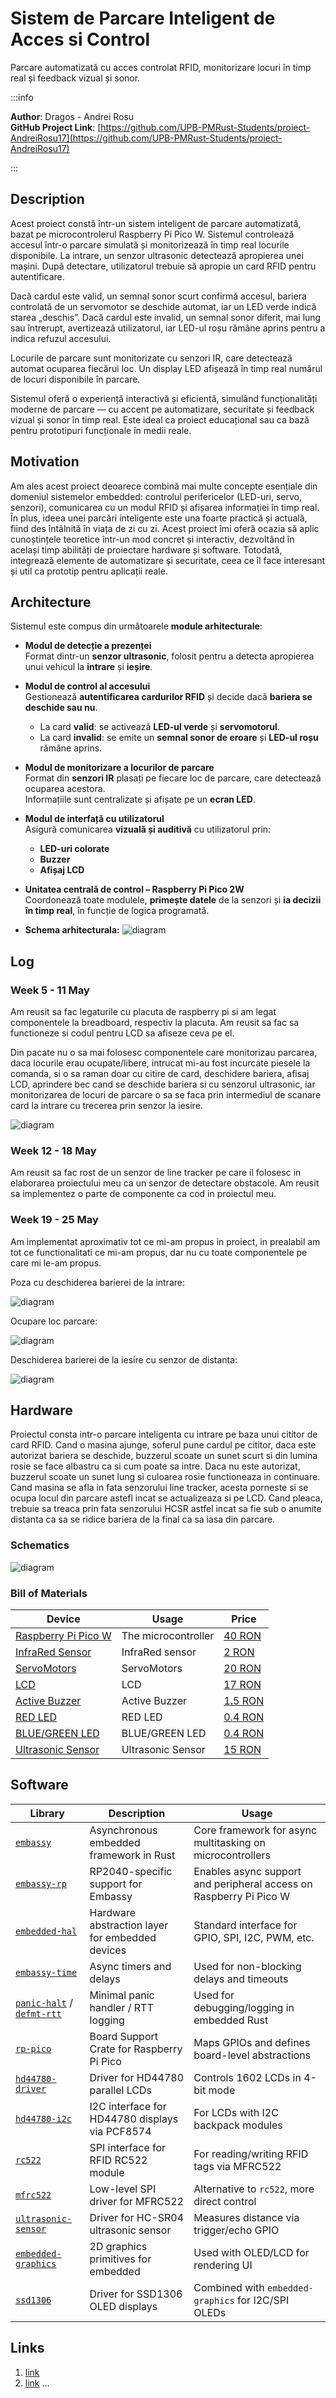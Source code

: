 # Sistem de Parcare Inteligent de Acces si Control
Parcare automatizată cu acces controlat RFID, monitorizare locuri în timp real și feedback vizual și sonor.

:::info 

**Author**: Dragos - Andrei Rosu \
**GitHub Project Link**: [https://github.com/UPB-PMRust-Students/proiect-AndreiRosu17](https://github.com/UPB-PMRust-Students/proiect-AndreiRosu17)

:::

## Description

Acest proiect constă într-un sistem inteligent de parcare automatizată, bazat pe microcontrolerul Raspberry Pi Pico W. Sistemul controlează accesul într-o parcare simulată și monitorizează în timp real locurile disponibile. La intrare, un senzor ultrasonic detectează apropierea unei mașini. După detectare, utilizatorul trebuie să apropie un card RFID pentru autentificare.

Dacă cardul este valid, un semnal sonor scurt confirmă accesul, bariera controlată de un servomotor se deschide automat, iar un LED verde indică starea „deschis”. Dacă cardul este invalid, un semnal sonor diferit, mai lung sau întrerupt, avertizează utilizatorul, iar LED-ul roșu rămâne aprins pentru a indica refuzul accesului.

Locurile de parcare sunt monitorizate cu senzori IR, care detectează automat ocuparea fiecărui loc. Un display LED afișează în timp real numărul de locuri disponibile în parcare.

Sistemul oferă o experiență interactivă și eficientă, simulând funcționalități moderne de parcare — cu accent pe automatizare, securitate și feedback vizual și sonor în timp real. Este ideal ca proiect educațional sau ca bază pentru prototipuri funcționale în medii reale.

## Motivation

Am ales acest proiect deoarece combină mai multe concepte esențiale din domeniul sistemelor embedded: controlul perifericelor (LED-uri, servo, senzori), comunicarea cu un modul RFID și afișarea informației în timp real. În plus, ideea unei parcări inteligente este una foarte practică și actuală, fiind des întâlnită în viața de zi cu zi. Acest proiect îmi oferă ocazia să aplic cunoștințele teoretice într-un mod concret și interactiv, dezvoltând în același timp abilități de proiectare hardware și software. Totodată, integrează elemente de automatizare și securitate, ceea ce îl face interesant și util ca prototip pentru aplicații reale.

## Architecture 

Sistemul este compus din următoarele **module arhitecturale**:

- **Modul de detecție a prezenței**  
  Format dintr-un **senzor ultrasonic**, folosit pentru a detecta apropierea unui vehicul la **intrare** și **ieșire**.

- **Modul de control al accesului**  
  Gestionează **autentificarea cardurilor RFID** și decide dacă **bariera se deschide sau nu**.  
  - La card **valid**: se activează **LED-ul verde** și **servomotorul**.  
  - La card **invalid**: se emite un **semnal sonor de eroare** și **LED-ul roșu** rămâne aprins.

- **Modul de monitorizare a locurilor de parcare**  
  Format din **senzori IR** plasați pe fiecare loc de parcare, care detectează ocuparea acestora.  
  Informațiile sunt centralizate și afișate pe un **ecran LED**.

- **Modul de interfață cu utilizatorul**  
  Asigură comunicarea **vizuală și auditivă** cu utilizatorul prin:
  - **LED-uri colorate**
  - **Buzzer**
  - **Afișaj LCD**

- **Unitatea centrală de control – Raspberry Pi Pico 2W**  
  Coordonează toate modulele, **primește datele** de la senzori și **ia decizii în timp real**, în funcție de logica programată.

- **Schema arhitecturala:**
  ![diagram](model.webp)

## Log

<!-- write your progress here every week -->

### Week 5 - 11 May

Am reusit sa fac legaturile cu placuta de raspberry pi si am legat componentele la breadboard, respectiv la placuta. Am reusit sa fac sa functioneze si codul pentru LCD sa afiseze ceva pe el.

Din pacate nu o sa mai folosesc componentele care monitorizau parcarea, daca locurile erau ocupate/libere, intrucat mi-au fost incurcate piesele la comanda, si o sa raman doar cu citire de card, deschidere bariera, afisaj LCD, aprindere bec cand se deschide bariera si cu senzorul ultrasonic, iar monitorizarea de locuri de parcare o sa se faca prin intermediul de scanare card la intrare cu trecerea prin senzor la iesire.

![diagram](Schema.jpg)

### Week 12 - 18 May

Am reusit sa fac rost de un senzor de line tracker pe care il folosesc in elaborarea proiectului meu ca un senzor de detectare obstacole. Am reusit sa implementez o parte de componente ca cod in proiectul meu. 

### Week 19 - 25 May

Am implementat aproximativ tot ce mi-am propus in proiect, in prealabil am tot ce functionalitati ce mi-am propus, dar nu cu toate componentele pe care mi le-am propus. 

Poza cu deschiderea barierei de la intrare:

![diagram](Deschidere_bariera_intrare.webp)

Ocupare loc parcare:

![diagram](Ocupare_loc_parcare.webp)

Deschiderea barierei de la iesire cu senzor de distanta:

![diagram](Deschidere_bariera_iesire.webp)



## Hardware

Proiectul consta intr-o parcare inteligenta cu intrare pe baza unui cititor de card RFID. Cand o masina ajunge, soferul pune cardul pe cititor, daca este autorizat bariera se deschide, buzzerul scoate un sunet scurt si din lumina rosie se face albastru ca si cum poate sa intre. Daca nu este autorizat, buzzerul scoate un sunet lung si culoarea rosie functioneaza in continuare. Cand masina se afla in fata senzorului line tracker, acesta porneste si se ocupa locul din parcare astefl incat se actualizeaza si pe LCD. Cand pleaca, trebuie sa treaca prin fata senzorului HCSR astfel incat sa fie sub o anumite distanta ca sa se ridice bariera de la final ca sa iasa din parcare.

### Schematics

![diagram](ProiectPM.svg)

### Bill of Materials

<!-- Fill out this table with all the hardware components that you might need.

The format is 
```
| [Device](link://to/device) | This is used ... | [price](link://to/store) |

```

-->

| Device | Usage | Price |
|--------|--------|-------|
| [Raspberry Pi Pico W](https://www.raspberrypi.com/documentation/microcontrollers/raspberry-pi-pico.html) | The microcontroller | [40 RON](https://www.optimusdigital.ro/en/raspberry-pi-boards/13327-raspberry-pi-pico-2-w.html?search_query=raspberry+pi+pico+2w&results=36) |
| [InfraRed Sensor](https://www.handsontec.com/dataspecs/sensor/IR%20Obstacle%20Detector.pdf)|InfraRed sensor|[2 RON](https://www.optimusdigital.ro/en/optical-sensors/4514-infrared-obstacle-sensor.html?gad_source=1&gbraid=0AAAAADv-p3B5TYhyjMqYSQe-vwiSkvVW-&gclid=Cj0KCQjw2tHABhCiARIsANZzDWpv0ATp4vrhxmQuIVtcPEh5240yeynntxsHnxl_uz7O-bKgiAcnlEUaAuzEEALw_wcB)|
| [ServoMotors](http://www.wecl.com.hk/distribution/PDF/Robotics_IoT/58-01-9024.pdf)|ServoMotors|[20 RON](https://www.optimusdigital.ro/ro/motoare-servomotoare/5706-servomotor-sg92r-9g-25-kgcm-48-v.html?search_query=servomotor&results=116)|
| [LCD](https://www.handsontec.com/dataspecs/module/I2C_1602_LCD.pdf)|LCD|[17 RON](https://www.optimusdigital.ro/ro/optoelectronice-lcd-uri/2894-lcd-cu-interfata-i2c-si-backlight-albastru.html?search_query=LCD&results=217)|
| [Active Buzzer](http://www.electronicoscaldas.com/datasheet/LTE12-Series.pdf?srsltid=AfmBOooG0A2FCw89LVTTiD8VIMPc17M7wxEYLcxzhqs1wGnLAJCQx2__)|Active Buzzer|[1.5 RON](https://www.optimusdigital.ro/ro/audio-buzzere/634-buzzer-pasiv-de-5-v.html?search_query=buzzer&results=63)|
| [RED LED](https://www.farnell.com/datasheets/1498852.pdf)|RED LED|[0.4 RON](https://www.optimusdigital.ro/ro/optoelectronice-led-uri/696-led-rou-de-3-mm-cu-lentile-difuze.html?search_query=red+led&results=121)|
| [BLUE/GREEN LED](https://www.farnell.com/datasheets/1498852.pdf)|BLUE/GREEN LED|[0.4 RON](https://www.optimusdigital.ro/ro/optoelectronice-led-uri/697-led-verde-de-3-mm-cu-lentile-difuze.html?search_query=led&results=779)|
| [Ultrasonic Sensor](https://www.handsontec.com/dataspecs/HC-SR04-Ultrasonic.pdf)|Ultrasonic Sensor|[15 RON](https://www.optimusdigital.ro/ro/senzori-senzori-ultrasonici/2328-senzor-ultrasonic-de-distana-hc-sr04-compatibil-33-v-i-5-v.html?search_query=ultrasonic+&results=47)|


## Software

| Library | Description | Usage |
|--------|-------------|-------|
| [`embassy`](https://github.com/embassy-rs/embassy) | Asynchronous embedded framework in Rust | Core framework for async multitasking on microcontrollers |
| [`embassy-rp`](https://github.com/embassy-rs/embassy) | RP2040-specific support for Embassy | Enables async support and peripheral access on Raspberry Pi Pico W |
| [`embedded-hal`](https://github.com/rust-embedded/embedded-hal) | Hardware abstraction layer for embedded devices | Standard interface for GPIO, SPI, I2C, PWM, etc. |
| [`embassy-time`](https://github.com/embassy-rs/embassy/tree/main/embassy-time) | Async timers and delays | Used for non-blocking delays and timeouts |
| [`panic-halt`](https://docs.rs/panic-halt/latest/panic_halt/) / [`defmt-rtt`](https://docs.rs/defmt-rtt/latest/defmt_rtt/) | Minimal panic handler / RTT logging | Used for debugging/logging in embedded Rust |
| [`rp-pico`](https://github.com/rp-rs/rp-hal) | Board Support Crate for Raspberry Pi Pico | Maps GPIOs and defines board-level abstractions |
| [`hd44780-driver`](https://crates.io/crates/hd44780-driver) | Driver for HD44780 parallel LCDs | Controls 1602 LCDs in 4-bit mode |
| [`hd44780-i2c`](https://crates.io/crates/hd44780-i2c) | I2C interface for HD44780 displays via PCF8574 | For LCDs with I2C backpack modules |
| [`rc522`](https://crates.io/crates/rc522) | SPI interface for RFID RC522 module | For reading/writing RFID tags via MFRC522 |
| [`mfrc522`](https://github.com/gbrlsnchs/mfrc522-rs) | Low-level SPI driver for MFRC522 | Alternative to `rc522`, more direct control |
| [`ultrasonic-sensor`](https://crates.io/crates/ultrasonic-sensor) | Driver for HC-SR04 ultrasonic sensor | Measures distance via trigger/echo GPIO |
| [`embedded-graphics`](https://github.com/embedded-graphics/embedded-graphics) | 2D graphics primitives for embedded | Used with OLED/LCD for rendering UI |
| [`ssd1306`](https://github.com/eldruin/ssd1306) | Driver for SSD1306 OLED displays | Combined with `embedded-graphics` for I2C/SPI OLEDs |

## Links

<!-- Add a few links that inspired you and that you think you will use for your project -->

1. [link](https://example.com)
2. [link](https://example3.com)
...
